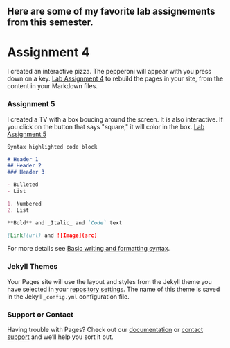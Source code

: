 ## Here are some of my favorite lab assignements from this semester.



# Assignment 4
I created an interactive pizza. The pepperoni will appear with you press down on a key. [Lab Assignment 4](https://github.com/bradripp/MAGD150-Projects/tree/gh-pages/f21magd150lab04_Ripp) to rebuild the pages in your site, from the content in your Markdown files.

### Assignment 5

I created a TV with a box boucing around the screen. It is also interactive. If you click on the button that says "square," it will color in the box. [Lab Assignment 5](https://github.com/bradripp/MAGD150-Projects/tree/gh-pages/%20f21magd150lab05_Ripp)

```markdown
Syntax highlighted code block

# Header 1
## Header 2
### Header 3

- Bulleted
- List

1. Numbered
2. List

**Bold** and _Italic_ and `Code` text

[Link](url) and ![Image](src)
```

For more details see [Basic writing and formatting syntax](https://docs.github.com/en/github/writing-on-github/getting-started-with-writing-and-formatting-on-github/basic-writing-and-formatting-syntax).

### Jekyll Themes

Your Pages site will use the layout and styles from the Jekyll theme you have selected in your [repository settings](https://github.com/bradripp/MAGD150-Projects/settings/pages). The name of this theme is saved in the Jekyll `_config.yml` configuration file.

### Support or Contact

Having trouble with Pages? Check out our [documentation](https://docs.github.com/categories/github-pages-basics/) or [contact support](https://support.github.com/contact) and we’ll help you sort it out.
